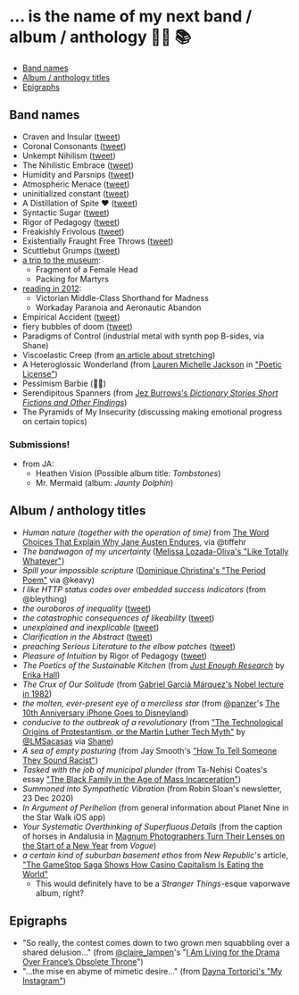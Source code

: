 # … is the name of my next band / album / anthology 🤘🏽 📚

* [Band names](#band-names)
* [Album / anthology titles](#album--anthology-titles)
* [Epigraphs](#epigraphs)

## Band names

* Craven and Insular ([tweet](https://twitter.com/dotsara/status/741421397759561728))
* Coronal Consonants ([tweet](https://twitter.com/dotsara/status/486901934767357952))
* Unkempt Nihilism ([tweet](https://twitter.com/dotsara/status/484201713436745729))
* The Nihilistic Embrace ([tweet](https://twitter.com/dotsara/status/410896465934835712))
* Humidity and Parsnips ([tweet](https://twitter.com/dotsara/status/388063583998713856))
* Atmospheric Menace ([tweet](https://twitter.com/dotsara/status/380875435153686528))
* uninitialized constant ([tweet](https://twitter.com/dotsara/status/369915971034562560))
* A Distillation of Spite ❤️ ([tweet](https://twitter.com/dotsara/status/368803252839542784))
* Syntactic Sugar ([tweet](https://twitter.com/dotsara/status/363323661375119360))
* Rigor of Pedagogy ([tweet](https://twitter.com/dotsara/status/344176498879639552))
* Freakishly Frivolous ([tweet](https://twitter.com/dotsara/status/331814712046129152))
* Existentially Fraught Free Throws ([tweet](https://twitter.com/dotsara/status/316317818582888448))
* Scuttlebut Grumps ([tweet](https://twitter.com/dotsara/status/294230862222987265))
* [a trip to the museum](https://twitter.com/dotsara/status/283457391817793536):
   * Fragment of a Female Head
   * Packing for Martyrs
* [reading in 2012](https://twitter.com/dotsara/status/275839537245204480):
   * Victorian Middle-Class Shorthand for Madness
   * Workaday Paranoia and Aeronautic Abandon
* Empirical Accident ([tweet](https://twitter.com/dotsara/status/228578268293525504))
* fiery bubbles of doom ([tweet](https://twitter.com/dotsara/status/1091160179))
* Paradigms of Control (industrial metal with synth pop B-sides, via Shane)
* Viscoelastic Creep (from [an article about stretching](https://www.elitefts.com/education/rehab-recovery/digging-deeper-stretching/))
* A Heteroglossic Wonderland (from [Lauren Michelle Jackson](http://laurjackson.com) in ["Poetic License"](http://reallifemag.com/poetic-license/))
* Pessimism Barbie (🙋🏽)
* Serendipitous Spanners (from [Jez Burrows's _Dictionary Stories Short Fictions and Other Findings_](http://www.dictionarystories.com/))
* The Pyramids of My Insecurity (discussing making emotional progress on certain topics)

### Submissions!

* from JA:
   * Heathen Vision (Possible album title: _Tombstones_)
   * Mr. Mermaid (album: _Jaunty Dolphin_)

## Album / anthology titles

* _Human nature (together with the operation of time)_ from [The Word Choices That Explain Why Jane Austen Endures](https://www.nytimes.com/2017/07/06/upshot/the-word-choices-that-explain-why-jane-austen-endures.html), via @tiffehr
* _The bandwagon of my uncertainty_ ([Melissa Lozada-Oliva's "Like Totally Whatever"](https://www.youtube.com/watch?v=me4_QwmaNoQ))
* _Spill your impossible scripture_ ([Dominique Christina's "The Period Poem"](https://www.youtube.com/watch?v=4vu2BsePvoI) via @keavy)
* _I like HTTP status codes over embedded success indicators_ (from @bleything)
* _the ouroboros of inequality_ ([tweet](https://twitter.com/dotsara/status/834524181194608640))
* _the catastrophic consequences of likeability_ ([tweet](https://twitter.com/dotsara/status/789505735465984000))
* _unexplained and inexplicable_ ([tweet](https://twitter.com/dotsara/status/751502543167950848))
* _Clarification in the Abstract_ ([tweet](https://twitter.com/dotsara/status/363323960265416704))
* _preaching Serious Literature to the elbow patches_ ([tweet](https://twitter.com/dotsara/status/751502543167950848))
* _Pleasure of Intuition_ by Rigor of Pedagogy ([tweet](https://twitter.com/dotsara/status/344176498879639552))
* _The Poetics of the Sustainable Kitchen_ (from [_Just Enough Research_](https://abookapart.com/products/just-enough-research) by [Erika Hall](https://twitter.com/mulegirl))
* _The Crux of Our Solitude_ (from [Gabriel Garciá Márquez's Nobel lecture in 1982](https://www.nobelprize.org/nobel_prizes/literature/laureates/1982/marquez-lecture.html))
* _the molten, ever-present eye of a merciless star_ (from [@panzer](https://twitter.com/panzer)'s [The 10th Anniversary iPhone Goes to Disneyland](https://techcrunch.com/2017/10/31/review-the-iphone-x-goes-to-disneyland/))
* _conducive to the outbreak of a revolutionary_ (from ["The Technological Origins of Protestantism, or the Martin Luther Tech Myth"](https://thefrailestthing.com/2017/06/02/the-technological-origins-of-protestantism-or-the-martin-luther-tech-myth/) by [@LMSacasas](https://twitter.com/@LMSacasas) via [Shane](https://twitter.com/shaneorgn))
* _A sea of empty posturing_ (from Jay Smooth's ["How To Tell Someone They Sound Racist"](https://www.youtube.com/watch?v=b0Ti-gkJiXc))
* _Tasked with the job of municipal plunder_ (from Ta-Nehisi Coates's essay ["The Black Family in the Age of Mass Incarceration"](https://www.theatlantic.com/magazine/archive/2015/10/the-black-family-in-the-age-of-mass-incarceration/403246/))
* _Summoned into Sympathetic Vibration_ (from Robin Sloan's newsletter, 23 Dec 2020)
* _In Argument of Perihelion_ (from general information about Planet Nine in the Star Walk iOS app)
* _Your Systematic Overthinking of Superfluous Details_ (from the caption of horses in Andalusia in [Magnum Photographers Turn Their Lenses on the Start of a New Year](https://www.vogue.com/article/magnum-photographer-portraits-2021) from _Vogue_)
* _a certain kind of suburban basement ethos_ from _New Republic_'s article, ["The GameStop Saga Shows How Casino Capitalism Is Eating the World"](https://newrepublic.com/article/161082/gamestop-saga-shows-casino-capitalism-eating-world)
   - This would definitely have to be a _Stranger Things_-esque vaporwave album, right?

## Epigraphs

* "So really, the contest comes down to two grown men squabbling over a shared delusion…" (from [@claire_lampen](https://twitter.com/claire_lampen)'s "[I Am Living for the Drama Over France’s Obsolete Throne](https://www.thecut.com/2019/01/henri-dorleans-dies-spat-over-french-throne-lives-on.html)")
* "…the mise en abyme of mimetic desire…" (from [Dayna Tortorici's "My Instagram"](https://nplusonemag.com/issue-36/essays/my-instagram/))
